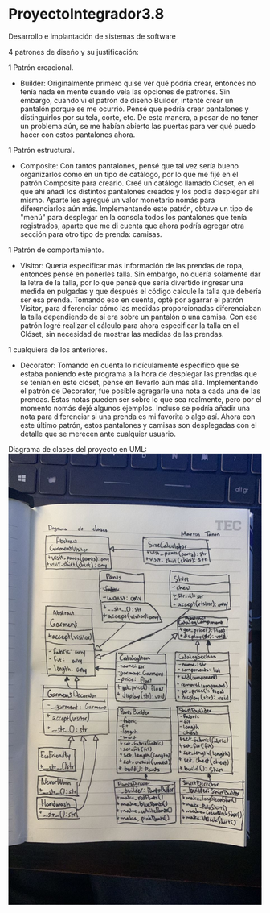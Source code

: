 # ProyectoIntegrador3.8

Desarrollo e implantación de sistemas de software

4 patrones de diseño y su justificación:

1 Patrón creacional.

- Builder:
  Originalmente primero quise ver qué podría crear, entonces no tenía nada en mente cuando veía las opciones de patrones. Sin embargo, cuando vi el patrón de diseño Builder, intenté crear un pantalón porque se me ocurrió. Pensé que podría crear pantalones y distinguirlos por su tela, corte, etc. De esta manera, a pesar de no tener un problema aún, se me habían abierto las puertas para ver qué puedo hacer con estos pantalones ahora.

1 Patrón estructural.

- Composite:
  Con tantos pantalones, pensé que tal vez sería bueno organizarlos como en un tipo de catálogo, por lo que me fijé en el patrón Composite para crearlo. Creé un catálogo llamado Closet, en el que ahí añadí los distintos pantalones creados y los podía desplegar ahí mismo. Aparte les agregué un valor monetario nomás para diferenciarlos aún más. Implementando este patrón, obtuve un tipo de "menú" para desplegar en la consola todos los pantalones que tenía registrados, aparte que me di cuenta que ahora podría agregar otra sección para otro tipo de prenda: camisas.

1 Patrón de comportamiento.

- Visitor:
  Quería especificar más información de las prendas de ropa, entonces pensé en ponerles talla. Sin embargo, no quería solamente dar la letra de la talla, por lo que pensé que sería divertido ingresar una medida en pulgadas y que después el código calcule la talla que debería ser esa prenda. Tomando eso en cuenta, opté por agarrar el patrón Visitor, para diferenciar cómo las medidas proporcionadas diferenciaban la talla dependiendo de si era sobre un pantalón o una camisa. Con ese patrón logré realizar el cálculo para ahora especificar la talla en el Clóset, sin necesidad de mostrar las medidas de las prendas.

1 cualquiera de los anteriores.

- Decorator:
  Tomando en cuenta lo ridículamente específico que se estaba poniendo este programa a la hora de desplegar las prendas que se tenían en este clóset, pensé en llevarlo aún más allá. Implementando el patrón de Decorator, fue posible agregarle una nota a cada una de las prendas. Estas notas pueden ser sobre lo que sea realmente, pero por el momento nomás dejé algunos ejemplos. Incluso se podría añadir una nota para diferenciar si una prenda es mi favorita o algo así. Ahora con este último patrón, estos pantalones y camisas son desplegadas con el detalle que se merecen ante cualquier usuario.

Diagrama de clases del proyecto en UML:
![alt text](image.png)
